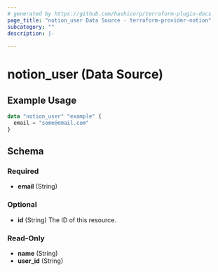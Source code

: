 ```yaml
---
# generated by https://github.com/hashicorp/terraform-plugin-docs
page_title: "notion_user Data Source - terraform-provider-notion"
subcategory: ""
description: |-
  
---
```


# notion_user (Data Source)



## Example Usage

```terraform
data "notion_user" "example" {
  email = "some@email.com"
}
```

<!-- schema generated by tfplugindocs -->
## Schema

### Required

- **email** (String)

### Optional

- **id** (String) The ID of this resource.

### Read-Only

- **name** (String)
- **user_id** (String)


